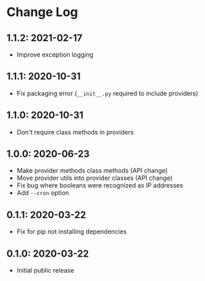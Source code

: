 # Change Log

## 1.1.2: 2021-02-17
- Improve exception logging

## 1.1.1: 2020-10-31
- Fix packaging error (`__init__.py` required to include providers)

## 1.1.0: 2020-10-31
- Don't require class methods in providers

## 1.0.0: 2020-06-23
- Make provider methods class methods (API change)
- Move provider utils into provider classes (API change)
- Fix bug where booleans were recognized as IP addresses
- Add `--cron` option

## 0.1.1: 2020-03-22
- Fix for pip not installing dependencies

## 0.1.0: 2020-03-22
- Initial public release
